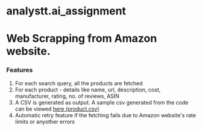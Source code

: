 # analystt.ai_assignment
# Web Scrapping from Amazon website. 
### Features
1. For each search query, all the products are fetched <br/>
2. For each product - details like name, url, description, cost, manufacturer, rating, no. of reviews, ASIN
3. A CSV is generated as output. A sample csv generated from the code can be viewed <a href="/product.csv">here (product.csv)</a> 
4. Automatic retry feature if the fetching fails due to Amazon website's rate limits or anyother errors
